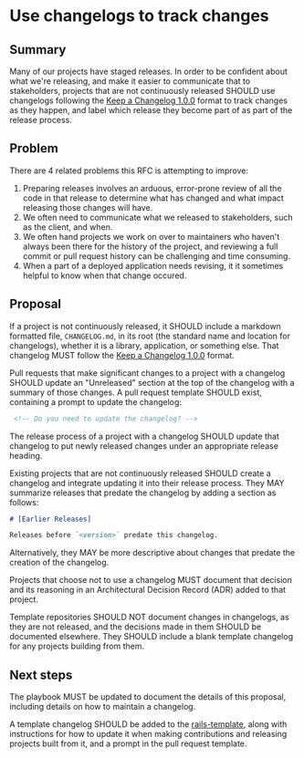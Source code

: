 # Use changelogs to track changes

## Summary

Many of our projects have staged releases. In order to be confident about what
we're releasing, and make it easier to communicate that to stakeholders,
projects that are not continuously released SHOULD use changelogs following the
[Keep a Changelog 1.0.0][] format to track changes as they happen, and label
which release they become part of as part of the release process.

## Problem

There are 4 related problems this RFC is attempting to improve:

1. Preparing releases involves an arduous, error-prone review of all the code in
   that release to determine what has changed and what impact releasing those
   changes will have.
1. We often need to communicate what we released to stakeholders, such as the
   client, and when.
1. We often hand projects we work on over to maintainers who haven't always been
   there for the history of the project, and reviewing a full commit or pull
   request history can be challenging and time consuming.
1. When a part of a deployed application needs revising, it it sometimes helpful
   to know when that change occured.

## Proposal

If a project is not continuously released, it SHOULD include a markdown
formatted file, `CHANGELOG.md`, in its root (the standard name and location for
changelogs), whether it is a library, application, or something else. That
changelog MUST follow the [Keep a Changelog 1.0.0][] format.

Pull requests that make significant changes to a project with a changelog SHOULD
update an "Unreleased" section at the top of the changelog with a summary of
those changes. A pull request template SHOULD exist, containing a prompt to
update the changelog:

```md
 <!-- Do you need to update the changelog? -->
```

The release process of a project with a changelog SHOULD update that changelog
to put newly released changes under an appropriate release heading.

Existing projects that are not continuously released SHOULD create a changelog
and integrate updating it into their release process. They MAY summarize
releases that predate the changelog by adding a section as follows:

```md
# [Earlier Releases]

Releases before `<version>` predate this changelog.
```

Alternatively, they MAY be more descriptive about changes that predate the
creation of the changelog.

Projects that choose not to use a changelog MUST document that decision and its
reasoning in an Architectural Decision Record (ADR) added to that project.

Template repositories SHOULD NOT document changes in changelogs, as they are not
released, and the decisions made in them SHOULD be documented elsewhere. They
SHOULD include a blank template changelog for any projects building from them.

## Next steps

The playbook MUST be updated to document the details of this proposal, including
details on how to maintain a changelog.

A template changelog SHOULD be added to the [rails-template][], along with
instructions for how to update it when making contributions and releasing
projects built from it, and a prompt in the pull request template.

[keep a changelog 1.0.0]: https://keepachangelog.com/en/1.0.0/
[rails-template]: https://github.com/dxw/rails-template
